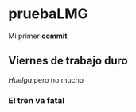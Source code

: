 # pruebaLMG
Mi primer **commit**
## Viernes de trabajo duro
*Huelga* pero no mucho
### El tren va fatal